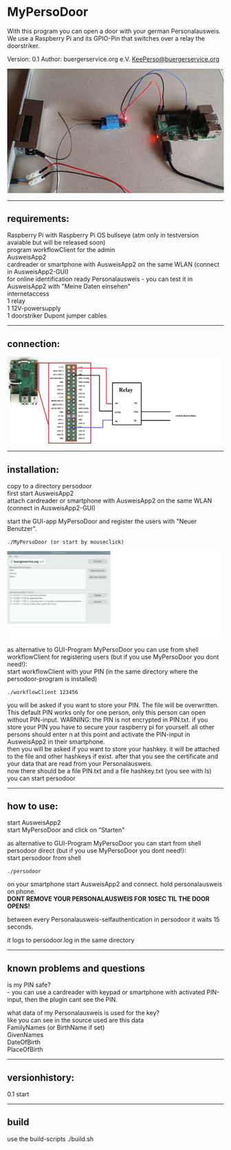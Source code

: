 # MyPersoDoor
With this program you can open a door with your german Personalausweis.  
We use a Raspberry Pi and its GPIO-Pin that switches over a relay the doorstriker.    

Version: 0.1 
Author: buergerservice.org e.V. <KeePerso@buergerservice.org>  


![Pic1](pic1.JPG)

-------------
requirements:
-------------
Raspberry Pi with Raspberry Pi OS bullseye (atm only in testversion avaiable but will be released soon)  
program workflowClient for the admin   
AusweisApp2  
cardreader or smartphone with AusweisApp2 on the same WLAN (connect in AusweisApp2-GUI)  
for online identification ready Personalausweis - you can test it in AusweisApp2 with "Meine Daten einsehen"  
internetaccess  
1 relay  
1 12V-powersupply  
1 doorstriker
Dupont jumper cables   



-----------
connection:
-----------
![Connection](connection.jpg)



-------------
installation:
-------------
copy to a directory persodoor   
first start AusweisApp2   
attach cardreader or smartphone with AusweisApp2 on the same WLAN (connect in AusweisApp2-GUI)  

start the GUI-app MyPersoDoor and register the users with "Neuer Benutzer".   
```
./MyPersoDoor (or start by mouseclick)
```
![MyPersoDoor](MyPersoDoor.jpg)


as alternative to GUI-Program MyPersoDoor you can use from shell workflowClient for registering users (but if you use MyPersoDoor you dont need!):   
start workflowClient with your PIN (in the same directory where the persodoor-program is installed)    
```
./workflowClient 123456
```
you will be asked if you want to store your PIN. The file will be overwritten. This default PIN works only for one person, only this person can open without PIN-input. WARNING: the PIN is not encrypted in PIN.txt. if you store your PIN you have to secure your raspberry pi for yourself.
all other persons should enter n at this point and activate the PIN-input in AusweisApp2 in their smartphone.    
then you will be asked if you want to store your hashkey. it will be attached to the file and other hashkeys if exist.
after that you see the certificate and your data that are read from your Personalausweis.   
now there should be a file PIN.txt and a file hashkey.txt (you see with ls)   
you can start persodoor



-----------
how to use:
-----------
start AusweisApp2  
start MyPersoDoor and click on "Starten"   


as alternative to GUI-Program MyPersoDoor you can start from shell persodoor direct (but if you use MyPersoDoor you dont need!):   
start persodoor from shell  
```
./persodoor
```
on your smartphone start AusweisApp2 and connect. hold personalausweis on phone.    
**DONT REMOVE YOUR PERSONALAUSWEIS FOR 10SEC TIL THE DOOR OPENS!**

between every Personalausweis-selfauthentication in persodoor it waits 15 seconds.   

it logs to persodoor.log in the same directory  



----------------------------
known problems and questions
----------------------------

is my PIN safe?  
	- you can use a cardreader with keypad or smartphone with activated PIN-input, then the plugin cant see the PIN.  

what data of my Personalausweis is used for the key?  
	like you can see in the source used are this data  
	FamilyNames (or BirthName if set)  
	GivenNames  
	DateOfBirth  
	PlaceOfBirth  
 



---------------
versionhistory:
---------------
0.1 start  


-----
build
-----
use the build-scripts ./build.sh  





